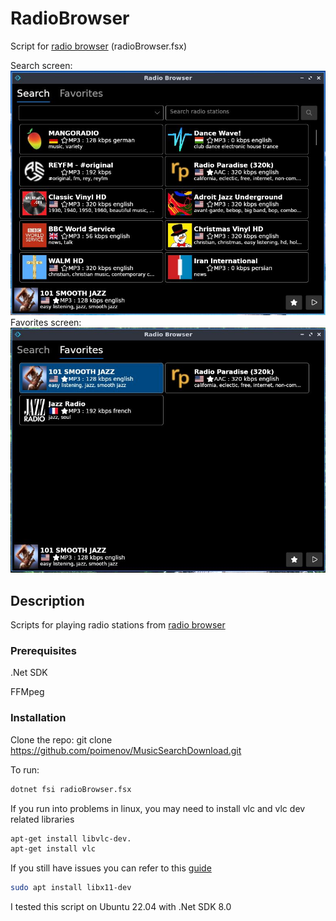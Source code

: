 # RadioBrowser

Script for [radio browser](https://www.radio-browser.info/) (radioBrowser.fsx)

Search screen:
![Screenshot of the script UI](/img/radioBrowser.Search.jpg)
Favorites screen:
![Screenshot of the script UI](/img/radioBrowser.Favorites.jpg)

## Description

Scripts for playing radio stations from [radio browser](https://www.radio-browser.info/)

### Prerequisites

.Net SDK 

FFMpeg

### Installation

Clone the repo:
git clone https://github.com/poimenov/MusicSearchDownload.git

To run:

```bash
dotnet fsi radioBrowser.fsx
```

If you run into problems in linux, you may need to install vlc and vlc dev related libraries

```bash
apt-get install libvlc-dev.
apt-get install vlc
```

If you still have issues you can refer to this [guide](https://code.videolan.org/videolan/LibVLCSharp/blob/3.x/docs/linux-setup.md)

```bash
sudo apt install libx11-dev
```

I tested this script on Ubuntu 22.04 with .Net SDK 8.0